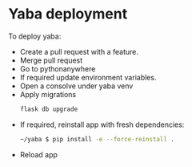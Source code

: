 Yaba deployment
===============

To deploy yaba:

* Create a pull request with a feature.
* Merge pull request
* Go to pythonanywhere
* If required update environment variables.
* Open a consolve under yaba venv
* Apply migrations
    ```bash
    flask db upgrade
    ```
* If required, reinstall app with fresh dependencies:
    ```bash
    ~/yaba $ pip install -e --force-reinstall .
    ```
* Reload app
